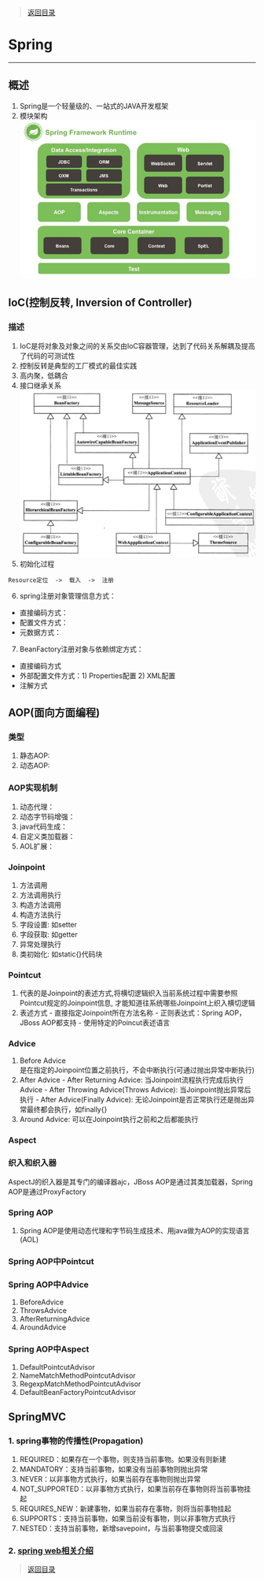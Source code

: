 > [返回目录](https://github.com/Crab2died/jdepth)

#                                             Spring
---
## 概述
  1. Spring是一个轻量级的、一站式的JAVA开发框架
  2. 模块架构  
    ![spring模块架构](https://raw.githubusercontent.com/Crab2died/jdepth/master/src/main/java/com/github/spring/spring%E6%A1%86%E6%9E%B6.jpg)

## IoC(控制反转, Inversion of Controller)
### 描述
  1. IoC是将对象及对象之间的关系交由IoC容器管理，达到了代码关系解耦及提高了代码的可测试性
  2. 控制反转是典型的工厂模式的最佳实践
  3. 高内聚，低耦合
  4. 接口继承关系  
    ![接口继承关系](https://raw.githubusercontent.com/Crab2died/jdepth/master/src/main/java/com/github/spring/IoC.png)
  5. 初始化过程
   ```
   Resource定位  ->  载入  ->  注册  
   ```
  6. spring注册对象管理信息方式：  
   - 直接编码方式：
   - 配置文件方式：
   - 元数据方式：
  7. BeanFactory注册对象与依赖绑定方式： 
   - 直接编码方式
   - 外部配置文件方式：1) Properties配置  2) XML配置
   - 注解方式
  
## AOP(面向方面编程)
### 类型
   1. 静态AOP:
   2. 动态AOP:
   
### AOP实现机制
   1. 动态代理：
   2. 动态字节码增强：
   3. java代码生成：
   4. 自定义类加载器：
   5. AOL扩展：
   
### Joinpoint
   1. 方法调用
   2. 方法调用执行
   3. 构造方法调用
   4. 构造方法执行
   5. 字段设置: 如setter
   6. 字段获取: 如getter
   7. 异常处理执行
   8. 类初始化: 如static{}代码块
   
### Pointcut
   1. 代表的是Joinpoint的表述方式,将横切逻辑织入当前系统过程中需要参照Pointcut规定的Joinpoint信息,
      才能知道往系统哪些Joinpoint上织入横切逻辑
   2. 表述方式
    - 直接指定Joinpoint所在方法名称
    - 正则表达式：Spring AOP， JBoss AOP都支持
    - 使用特定的Poincut表述语言   

### Advice
   1. Before Advice  
     是在指定的Joinpoint位置之前执行，不会中断执行(可通过抛出异常中断执行)
   2. After Advice
     - After Returning Advice: 当Joinpoint流程执行完成后执行Advice
     - After Throwing Advice(Throws Advice): 当Joinpoint抛出异常后执行
     - After Advice(Finally Advice): 无论Joinpoint是否正常执行还是抛出异常最终都会执行，如finally{}
   3. Around Advice: 可以在Joinpoint执行之前和之后都能执行

### Aspect

### 织入和织入器
   AspectJ的织入器是其专门的编译器ajc，JBoss AOP是通过其类加载器，Spring AOP是通过ProxyFactory

### Spring AOP
   1. Spring AOP是使用动态代理和字节码生成技术、用java做为AOP的实现语言(AOL)

### Spring AOP中Pointcut

### Spring AOP中Advice
   1. BeforeAdvice
   2. ThrowsAdvice
   3. AfterReturningAdvice
   4. AroundAdvice
   
### Spring AOP中Aspect
   1. DefaultPointcutAdvisor
   2. NameMatchMethodPointcutAdvisor
   3. RegexpMatchMethodPointcutAdvisor
   4. DefaultBeanFactoryPointcutAdvisor
      
## SpringMVC
### 1. spring事物的传播性(Propagation)
   1. REQUIRED：如果存在一个事物，则支持当前事物。如果没有则新建
   2. MANDATORY：支持当前事物，如果没有当前事物则抛出异常
   3. NEVER：以非事物方式执行，如果当前存在事物则抛出异常
   4. NOT_SUPPORTED：以非事物方式执行，如果当前存在事物则将当前事物挂起
   5. REQUIRES_NEW：新建事物，如果当前存在事物，则将当前事物挂起
   6. SUPPORTS：支持当前事物，如果当前没有事物，则以非事物方式执行
   7. NESTED：支持当前事物，新增savepoint，与当前事物提交或回滚
   
### 2. [spring web相关介绍](https://github.com/Crab2died/jdepth/blob/master/src/main/java/com/github/web/java-web.md)
        
> [返回目录](https://github.com/Crab2died/jdepth)